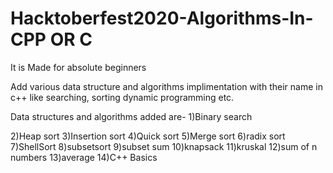 # Hacktoberfest2020-Algorithms-In-CPP OR C
It is Made for absolute beginners

Add various data structure and algorithms implimentation with their name in c++ like searching, sorting dynamic programming etc.

Data structures and algorithms added are-
1)Binary search

2)Heap sort
3)Insertion sort
4)Quick sort
5)Merge sort
6)radix sort
7)ShellSort
8)subsetsort
9)subset sum
10)knapsack
11)kruskal
12)sum of n numbers
13)average
14)C++ Basics

